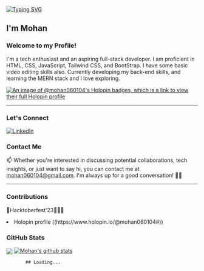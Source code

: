 <!--## Hi there 👋-->
[![Typing SVG](https://readme-typing-svg.herokuapp.com?font=Fira+Code&pause=1000&width=435&lines=Hi+there!+It's+been+a+while+%F0%9F%91%8B%F0%9F%8F%BB)](https://git.io/typing-svg) 

<!--
**mohan060104/mohan060104** is a ✨ _special_ ✨ repository because its `README.md` (this file) appears on your GitHub profile.

Here are some ideas to get you started:

- 🔭 I’m currently working on ...
- 🌱 I’m currently learning ...
- 👯 I’m looking to collaborate on ...
- 🤔 I’m looking for help with ...
- 💬 Ask me about ...
- 📫 How to reach me: ...
- 😄 Pronouns: ...
- ⚡ Fun fact: ...-->
## I'm Mohan  <img src="https://komarev.com/ghpvc/?username=mohan060104&style=flat-square&color=blue" alt=""/>
### Welcome to my Profile!


<!--[Your short bio, including your skills and interests]-->
I'm a tech enthusiast and an aspiring full-stack developer.
I am proficient in HTML, CSS, JavaScript, Tailwind CSS, and BootStrap. I have some basic video editing skills also.
Currently developing my back-end skills, and learning the MERN stack and I love exploring.

[![An image of @mohan060104's Holopin badges, which is a link to view their full Holopin profile](https://holopin.me/mohan060104)](https://holopin.io/@mohan060104)

<!--[Links to your social media profiles and personal website, if applicable]-->
---
### Let's Connect 
<!--[LinkedIn](https://www.linkedin.com/in/mohan060104/💼)-->
[![LinkedIn](https://img.shields.io/badge/LinkedIn-0077B5?style=for-the-badge&logo=linkedin&logoColor=white)](https://www.linkedin.com/in/mohan060104/)


### Contact Me

📫 Whether you're interested in discussing potential collaborations, tech insights, or just want to say hi, you can contact me at mohan060104@gmail.com. I'm always up for a good conversation! 📩👋

---                                                                        
<!--### Projects

[List of your most notable projects, with links to the repositories]

### Skills

[List of your skills and technologies, including any awards or certifications]

### Education

[List of your educational institutions and degrees]

### Experience

[List of your relevant work experience] -->

### Contributions

<!--[List of any open source projects or other communities you have contributed to]-->

🌟Hacktoberfest'23🌈👩‍💻
<li>Holopin profile ((https://www.holopin.io/@mohan060104#))</li>

### GitHub Stats
<a href="https://github.com/mohan060104/github-readme-stats"><img
 align="center" src="https://github-readme-stats.vercel.app/api/top-langs/?username=mohan060104&layout=compact&theme=buefy&hide_border=true"
 /></a> [![Mohan's github stats](https://github-readme-stats.vercel.app/api?username=mohan060104&count_private=true&show_icons=true)](https://github.com/anuraghazra/github-readme-stats) 
 
 
<!--### Acknowledgments

[Thank anyone who has helped you along the way]

### Last Updated

[The date you last updated your README.md file]-->


           ## Loading...
